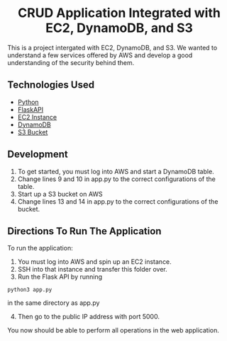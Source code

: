 <h1 align="center">
    CRUD Application Integrated with EC2, DynamoDB, and S3
</h1>

This is a project intergated with EC2, DynamoDB, and S3. We wanted to understand a few services offered by AWS and develop a good understanding of the security behind them.

## Technologies Used

- [Python](https://www.python.org/)
- [FlaskAPI](https://flask.palletsprojects.com/en/stable/)
- [EC2 Instance](https://aws.amazon.com/ec2/)
- [DynamoDB](https://aws.amazon.com/dynamodb/)
- [S3 Bucket](https://aws.amazon.com/s3/)

## Development

1. To get started, you must log into AWS and start a DynamoDB table.
2. Change lines 9 and 10 in app.py to the correct configurations of the table.
3. Start up a S3 bucket on AWS
4. Change lines 13 and 14 in app.py to the correct configurations of the bucket.

## Directions To Run The Application

To run the application:

1. You must log into AWS and spin up an EC2 instance.
2. SSH into that instance and transfer this folder over.
3. Run the Flask API by running

```
python3 app.py
```

in the same directory as app.py

4. Then go to the public IP address with port 5000.

You now should be able to perform all operations in the web application.
